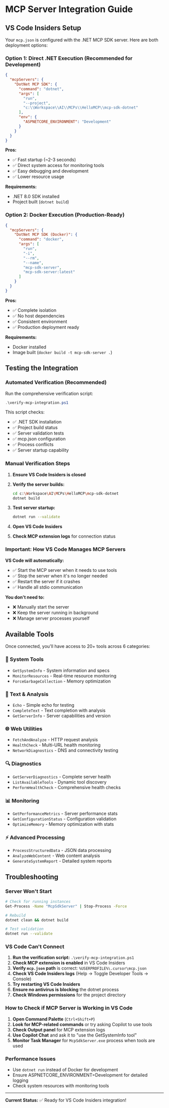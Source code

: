 # MCP Server Integration Guide

## VS Code Insiders Setup

Your `mcp.json` is configured with the .NET MCP SDK server. Here are both deployment options:

### Option 1: Direct .NET Execution (Recommended for Development)

```json
{
  "mcpServers": {
    "DotNet MCP SDK": {
      "command": "dotnet",
      "args": [
        "run",
        "--project",
        "c:\\Workspace\\AI\\MCPs\\HelloMCP\\mcp-sdk-dotnet"
      ],
      "env": {
        "ASPNETCORE_ENVIRONMENT": "Development"
      }
    }
  }
}
```

**Pros:**
- ✅ Fast startup (~2-3 seconds)
- ✅ Direct system access for monitoring tools
- ✅ Easy debugging and development
- ✅ Lower resource usage

**Requirements:**
- .NET 8.0 SDK installed
- Project built (`dotnet build`)

### Option 2: Docker Execution (Production-Ready)

```json
{
  "mcpServers": {
    "DotNet MCP SDK (Docker)": {
      "command": "docker",
      "args": [
        "run",
        "-i",
        "--rm",
        "--name",
        "mcp-sdk-server",
        "mcp-sdk-server:latest"
      ]
    }
  }
}
```

**Pros:**
- ✅ Complete isolation
- ✅ No host dependencies
- ✅ Consistent environment
- ✅ Production deployment ready

**Requirements:**
- Docker installed
- Image built (`docker build -t mcp-sdk-server .`)

## Testing the Integration

### Automated Verification (Recommended)

Run the comprehensive verification script:

```powershell
.\verify-mcp-integration.ps1
```

This script checks:
- ✅ .NET SDK installation
- ✅ Project build status  
- ✅ Server validation tests
- ✅ mcp.json configuration
- ✅ Process conflicts
- ✅ Server startup capability

### Manual Verification Steps

1. **Ensure VS Code Insiders is closed**
2. **Verify the server builds:**

   ```bash
   cd c:\Workspace\AI\MCPs\HelloMCP\mcp-sdk-dotnet
   dotnet build
   ```

3. **Test server startup:**

   ```bash
   dotnet run --validate
   ```

4. **Open VS Code Insiders**
5. **Check MCP extension logs** for connection status

### Important: How VS Code Manages MCP Servers

**VS Code will automatically:**
- ✅ Start the MCP server when it needs to use tools
- ✅ Stop the server when it's no longer needed  
- ✅ Restart the server if it crashes
- ✅ Handle all stdio communication

**You don't need to:**
- ❌ Manually start the server
- ❌ Keep the server running in background
- ❌ Manage server processes yourself

## Available Tools

Once connected, you'll have access to 20+ tools across 6 categories:

### 🔧 System Tools
- `GetSystemInfo` - System information and specs
- `MonitorResources` - Real-time resource monitoring
- `ForceGarbageCollection` - Memory optimization

### 📝 Text & Analysis
- `Echo` - Simple echo for testing
- `CompleteText` - Text completion with analysis
- `GetServerInfo` - Server capabilities and version

### 🌐 Web Utilities
- `FetchAndAnalyze` - HTTP request analysis
- `HealthCheck` - Multi-URL health monitoring
- `NetworkDiagnostics` - DNS and connectivity testing

### 🔍 Diagnostics
- `GetServerDiagnostics` - Complete server health
- `ListAvailableTools` - Dynamic tool discovery
- `PerformHealthCheck` - Comprehensive health checks

### 📊 Monitoring
- `GetPerformanceMetrics` - Server performance stats
- `GetConfigurationStatus` - Configuration validation
- `OptimizeMemory` - Memory optimization with stats

### ⚡ Advanced Processing
- `ProcessStructuredData` - JSON data processing
- `AnalyzeWebContent` - Web content analysis
- `GenerateSystemReport` - Detailed system reports

## Troubleshooting

### Server Won't Start
```bash
# Check for running instances
Get-Process -Name "McpSdkServer" | Stop-Process -Force

# Rebuild
dotnet clean && dotnet build

# Test validation
dotnet run --validate
```

### VS Code Can't Connect

1. **Run the verification script:** `.\verify-mcp-integration.ps1`
2. **Check MCP extension is enabled** in VS Code Insiders
3. **Verify `mcp.json` path** is correct: `%USERPROFILE%\.cursor\mcp.json`
4. **Check VS Code Insiders logs** (Help → Toggle Developer Tools → Console)
5. **Try restarting VS Code Insiders**
6. **Ensure no antivirus is blocking** the dotnet process
7. **Check Windows permissions** for the project directory

### How to Check if MCP Server is Working in VS Code

1. **Open Command Palette** (`Ctrl+Shift+P`)
2. **Look for MCP-related commands** or try asking Copilot to use tools
3. **Check Output panel** for MCP extension logs
4. **Use Copilot Chat** and ask it to "use the GetSystemInfo tool"
5. **Monitor Task Manager** for `McpSdkServer.exe` process when tools are used

### Performance Issues
- Use `dotnet run` instead of Docker for development
- Ensure ASPNETCORE_ENVIRONMENT=Development for detailed logging
- Check system resources with monitoring tools

---

**Current Status:** ✅ Ready for VS Code Insiders integration!
